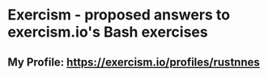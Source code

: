 # Exercism - proposed answers to exercism.io's Bash exercises

## My Profile: https://exercism.io/profiles/rustnnes
